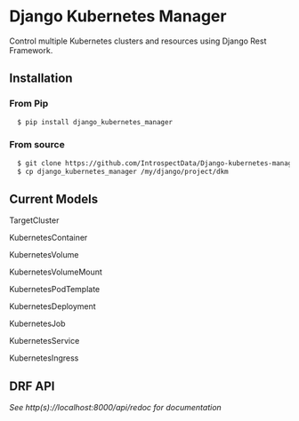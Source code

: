 # Django Kubernetes Manager

Control multiple Kubernetes clusters and resources using Django Rest Framework.

## Installation

### From Pip

```bash
  $ pip install django_kubernetes_manager
```

### From source
```bash
  $ git clone https://github.com/IntrospectData/Django-kubernetes-manager
  $ cp django_kubernetes_manager /my/django/project/dkm
```


## Current Models

TargetCluster

KubernetesContainer

KubernetesVolume

KubernetesVolumeMount

KubernetesPodTemplate

KubernetesDeployment

KubernetesJob

KubernetesService

KubernetesIngress


## DRF API

*See http(s)://localhost:8000/api/redoc for documentation*
